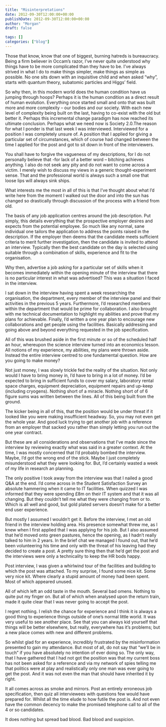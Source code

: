 ```yaml
---
title: "Misinterpretations"
date: 2012-09-30T12:00:00+00:00
publishDate: 2012-09-30T12:00:00+00:00
author: "Morgan"
draft: false

tags: []
categories: ["blog"]
---
```


Those that know, know that one of biggest, burning hatreds is bureaucracy. Being a firm believer in Occam’s razor, I’ve never quite understood why things have to be more complicated than they have to be. I’ve always strived in what I do to make things simpler, make things as simple as possible. No one sits down with an inquisitive child and when asked “why”, starts with quantum theory, subatomic particles and Higgs’ field.

So why then, in this modern world does the human condition have us jumping through hoops? Perhaps it is the human condition as a direct result of human evolution. Everything once started small and onto that was built more and more complexity – our bodies and our society. With each new level of complexity being built on the last, having to co-exist with the old but better it. Perhaps this incremental change paradigm has now reached its ultimate conclusion. Perhaps what we need now is Society 2.0.The reason for what I ponder is that last week I was interviewed. Interviewed for a position I was completely unsure of. A position that I applied for giving a particular set of circumstances, which of course had changed between the time I applied for the post and got to sit down in front of the interviewers.

You shall have to forgive the vagueness of my descriptions, for I do not personally believe that -for lack of a better word – bitching achieves anything. I also do not seek any pity and do not want to come across a victim. I merely wish to discuss my views in a generic thought-experiment sense. That and the professional world is always such a small one that loose lips will always sink ships.

What interests me the most in all of this is that I’ve thought about what I’d write here from the moment I walked out the door and into the sun has changed so drastically through discussion of the process with a friend from old.

The basis of any job application centres around the job description. Put simply, this details everything that the prospective employer desires and expects from the potential employee. So much like any normal, sane individual one tailors the application to address the points raised in the description. If the employer then deems that the candidate meets sufficient criteria to merit further investigation, then the candidate is invited to attend an interview. Typically then the best candidate on the day is selected using suitable through a combination of skills, experience and fit to the organisation.

Why then, advertise a job asking for a particular set of skills when it becomes immediately within the opening minute of the interview that there is no particular interest in what was advertised? This was a situation I faced in the interview.

I sat down in the interview having spent a week researching the organisation, the department, every member of the interview panel and their activities in the previous 5 years. Furthermore, I’d researched members within the department that would be prime for collaboration. I also brought with me technical documentation to highlight my abilities and prove that my plans for achievable. Finally, I’d written a one year plan to encourage new collaborations and get people using the facilities. Basically addressing and going above and beyond everything requested in the job specification.

All of this was brushed aside in the first minute or so of the scheduled half an hour, whereupon the science interview turned into an economics lesson. All notions of my experience, my abilities, my plans were thrown aside. Instead the entire interview centred to one fundamental question. How are you going to make money?

Not just money, I was slowly trickle fed the reality of the situation. Not only would I have to bring money in, I’d have to bring in a lot of money. I’d be expected to bring in sufficient funds to cover my salary, laboratory rental space charges, equipment depreciation, equipment repairs and up-keep (including cryogens). Nothing short of a miracle. Nothing short of of 6 figure sums was written between the lines. All of this being built from the ground.

The kicker being in all of this, that the position would be under threat if it looked like you were making insufficient headway. So, you may not even get the whole year. And good luck trying to get another job with a reference from an employer that sacked you rather than simply letting you run out the one year contract.

But these are all considerations and observations that I’ve made since the interview by reviewing exactly what was said in a greater context. At the time, I was mostly concerned that I’d probably bombed the interview. Maybe, I’d got the wrong end of the stick. Maybe I just completely misunderstood what they were looking for. But, I’d certainly wasted a week of my life in research an planning.

The only positive I took away from the interview was that I nailed a good Q&A at the end. I’d come across in the Student Satisfaction Survey an absolute hammering when it came to IT facilities. When quizzed I was informed that they were spending £8m on their IT system and that it was all changing. But they couldn’t tell me what they were changing from or to. Which is all well and good, but gold plated servers doesn’t make for a better end user experience.

But mostly I assumed I wouldn’t get it. Before the interview, I met an old friend in the interview holding area. His presence somewhat threw me, as I knew when I first applied that I was applying for his job. But I also assumed that he’d moved onto green pastures, hence the opening, as I hadn’t really talked to him in 2 years. In the brief chat we managed I found out, that he’d been volunteering his time and only with the threat of his leaving had they decided to create a post. A pretty sure thing then that he’d get the post and the interviews were only a technicality to keep the HR bods happy.

Post interview, I was given a whirlwind tour of the facilities and building to which the post was attached. To my surprise, I found some nice kit. Some very nice kit. Where clearly a stupid amount of money had been spent. Most of which appeared unused.

All of which left an odd taste in the mouth. Several bad omens. Nothing to quite put my finger on. But all of which when analysed upon the return train, made it quite clear that I was never going to accept the post.

I regret nothing. I relish the chance for experience and I think it is always a good thing to experience things outside of one’s normal little world. It was very useful to see another place. See that you can always kid yourself that things will be better elsewhere, but really, everywhere has it’s problems; but a new place comes with new and different problems.

So whilst glad for an experience, incredibly frustrated by the misinformation presented to gain my attendance. But most of all, do not say that “we’ll be in touch” if you have absolutely no intention of ever doing so. The only way, that I have gathered that I had not got the position was that my current boss has not been asked for a reference and via my network of spies telling me that politics were at play and realistically only one man was ever going to get the post. And it was not even the man that should have inherited it by right.

It all comes across as smoke and mirrors. Post an entirely erroneous job specification, then quiz all interviewees with questions few would have prepared for. Whilst all the time elude to how futile the post is. And not even have the common decency to make the promised telephone call to all of the 4 or so candidates.

It does nothing but spread bad blood. Bad blood and suspicion.
